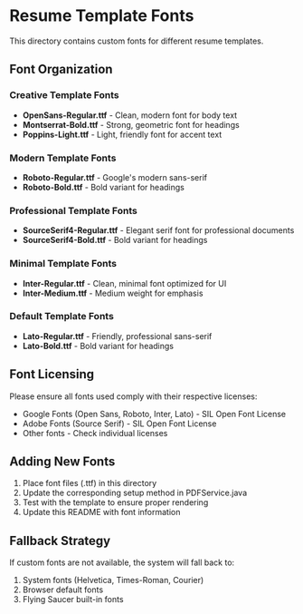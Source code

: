 # Resume Template Fonts

This directory contains custom fonts for different resume templates.

## Font Organization

### Creative Template Fonts
- **OpenSans-Regular.ttf** - Clean, modern font for body text
- **Montserrat-Bold.ttf** - Strong, geometric font for headings
- **Poppins-Light.ttf** - Light, friendly font for accent text

### Modern Template Fonts
- **Roboto-Regular.ttf** - Google's modern sans-serif
- **Roboto-Bold.ttf** - Bold variant for headings

### Professional Template Fonts
- **SourceSerif4-Regular.ttf** - Elegant serif font for professional documents
- **SourceSerif4-Bold.ttf** - Bold variant for headings

### Minimal Template Fonts
- **Inter-Regular.ttf** - Clean, minimal font optimized for UI
- **Inter-Medium.ttf** - Medium weight for emphasis

### Default Template Fonts
- **Lato-Regular.ttf** - Friendly, professional sans-serif
- **Lato-Bold.ttf** - Bold variant for headings

## Font Licensing

Please ensure all fonts used comply with their respective licenses:
- Google Fonts (Open Sans, Roboto, Inter, Lato) - SIL Open Font License
- Adobe Fonts (Source Serif) - SIL Open Font License
- Other fonts - Check individual licenses

## Adding New Fonts

1. Place font files (.ttf) in this directory
2. Update the corresponding setup method in PDFService.java
3. Test with the template to ensure proper rendering
4. Update this README with font information

## Fallback Strategy

If custom fonts are not available, the system will fall back to:
1. System fonts (Helvetica, Times-Roman, Courier)
2. Browser default fonts
3. Flying Saucer built-in fonts
